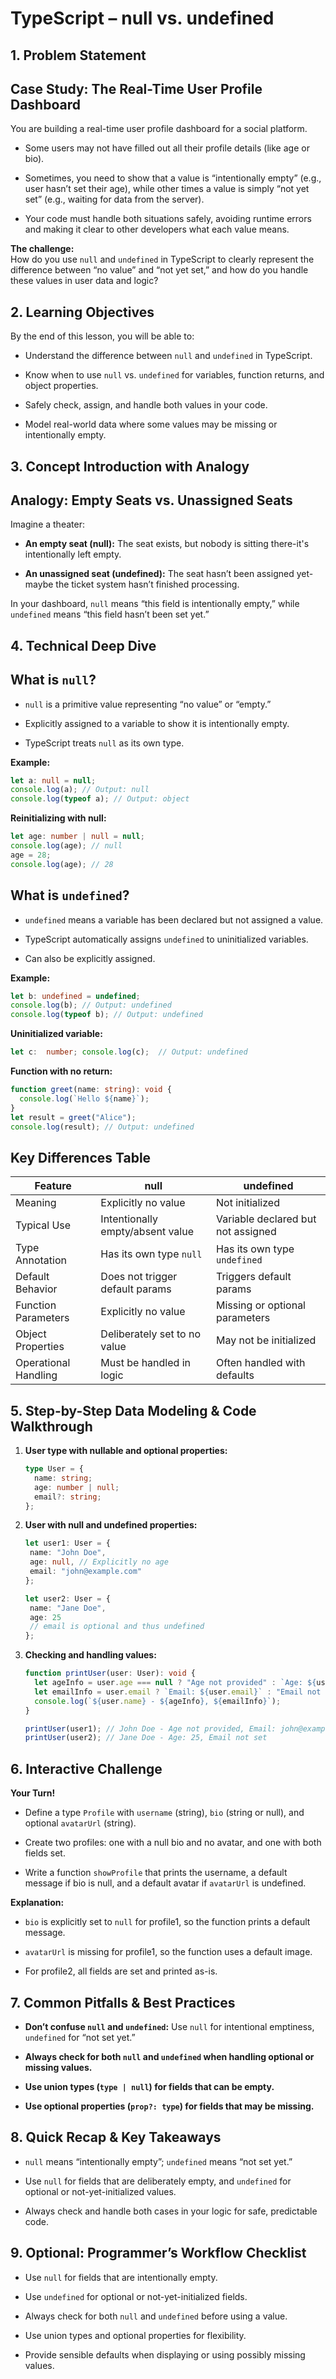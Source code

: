 ﻿# TypeScript – null vs. undefined

## 1. Problem Statement

## Case Study: The Real-Time User Profile Dashboard

You are building a real-time user profile dashboard for a social platform.

-   Some users may not have filled out all their profile details (like age or bio).
    
-   Sometimes, you need to show that a value is “intentionally empty” (e.g., user hasn’t set their age), while other times a value is simply “not yet set” (e.g., waiting for data from the server).
    
-   Your code must handle both situations safely, avoiding runtime errors and making it clear to other developers what each value means.
    

**The challenge:**  
How do you use  `null`  and  `undefined`  in TypeScript to clearly represent the difference between “no value” and “not yet set,” and how do you handle these values in user data and logic?

## 2. Learning Objectives

By the end of this lesson, you will be able to:

-   Understand the difference between  `null`  and  `undefined`  in TypeScript.
    
-   Know when to use  `null`  vs.  `undefined`  for variables, function returns, and object properties.
    
-   Safely check, assign, and handle both values in your code.
    
-   Model real-world data where some values may be missing or intentionally empty.
    

## 3. Concept Introduction with Analogy

## Analogy: Empty Seats vs. Unassigned Seats

Imagine a theater:

-   **An empty seat (null):**  The seat exists, but nobody is sitting there-it's intentionally left empty.
    
-   **An unassigned seat (undefined):**  The seat hasn’t been assigned yet-maybe the ticket system hasn’t finished processing.
    

In your dashboard,  `null`  means “this field is intentionally empty,” while  `undefined`  means “this field hasn’t been set yet.”

## 4. Technical Deep Dive

## What is  `null`?

-   `null`  is a primitive value representing “no value” or “empty.”
    
-   Explicitly assigned to a variable to show it is intentionally empty.
    
-   TypeScript treats  `null`  as its own type.
    

**Example:**

```typescript
let a: null = null;
console.log(a); // Output: null
console.log(typeof a); // Output: object
```

**Reinitializing with null:**

```typescript
let age: number | null = null;
console.log(age); // null
age = 28;
console.log(age); // 28
```

## What is  `undefined`?

-   `undefined`  means a variable has been declared but not assigned a value.
    
-   TypeScript automatically assigns  `undefined`  to uninitialized variables.
    
-   Can also be explicitly assigned.
    

**Example:**

```typescript
let b: undefined = undefined;
console.log(b); // Output: undefined
console.log(typeof b); // Output: undefined
```

**Uninitialized variable:**

```typescript
let c:  number; console.log(c);  // Output: undefined
```
**Function with no return:**

```typescript
function greet(name: string): void {
  console.log(`Hello ${name}`);
}
let result = greet("Alice");
console.log(result); // Output: undefined
```

## Key Differences Table
| Feature               | null                                 | undefined                         |
|-----------------------|--------------------------------------|------------------------------------|
| Meaning               | Explicitly no value                  | Not initialized                    |
| Typical Use           | Intentionally empty/absent value     | Variable declared but not assigned |
| Type Annotation       | Has its own type `null`              | Has its own type `undefined`       |
| Default Behavior      | Does not trigger default params      | Triggers default params            |
| Function Parameters   | Explicitly no value                  | Missing or optional parameters     |
| Object Properties     | Deliberately set to no value         | May not be initialized             |
| Operational Handling  | Must be handled in logic             | Often handled with defaults        |


## 5. Step-by-Step Data Modeling & Code Walkthrough

1.  **User type with nullable and optional properties:**
    
    ```typescript
	type User = {
	  name: string;
	  age: number | null;
	  email?: string;
	};
	```
    
2.  **User with null and undefined properties:**
	  ```typescript 
	  let user1: User = {
	   name: "John Doe",
	   age: null, // Explicitly no age
	   email: "john@example.com"
	};

	let user2: User = {
	   name: "Jane Doe",
	   age: 25
	   // email is optional and thus undefined
	};
	```
    
3.  **Checking and handling values:**
    ```typescript
    function printUser(user: User): void {
	  let ageInfo = user.age === null ? "Age not provided" : `Age: ${user.age}`;
	  let emailInfo = user.email ? `Email: ${user.email}` : "Email not set";
	  console.log(`${user.name} - ${ageInfo}, ${emailInfo}`);
	}

	printUser(user1); // John Doe - Age not provided, Email: john@example.com
	printUser(user2); // Jane Doe - Age: 25, Email not set
    ```
    

## 6. Interactive Challenge

**Your Turn!**

-   Define a type  `Profile`  with  `username`  (string),  `bio`  (string or null), and optional  `avatarUrl`  (string).
    
-   Create two profiles: one with a null bio and no avatar, and one with both fields set.
    
-   Write a function  `showProfile`  that prints the username, a default message if bio is null, and a default avatar if  `avatarUrl`  is undefined.
    



**Explanation:**

-   `bio`  is explicitly set to  `null`  for profile1, so the function prints a default message.
    
-   `avatarUrl`  is missing for profile1, so the function uses a default image.
    
-   For profile2, all fields are set and printed as-is.
    

## 7. Common Pitfalls & Best Practices

-   **Don’t confuse  `null`  and  `undefined`:**  Use  `null`  for intentional emptiness,  `undefined`  for “not set yet.”
    
-   **Always check for both  `null`  and  `undefined`  when handling optional or missing values.**
    
-   **Use union types (`type | null`) for fields that can be empty.**
    
-   **Use optional properties (`prop?: type`) for fields that may be missing.**
    

## 8. Quick Recap & Key Takeaways

-   `null`  means “intentionally empty”;  `undefined`  means “not set yet.”
    
-   Use  `null`  for fields that are deliberately empty, and  `undefined`  for optional or not-yet-initialized values.
    
-   Always check and handle both cases in your logic for safe, predictable code.
    

## 9. Optional: Programmer’s Workflow Checklist

-   Use  `null`  for fields that are intentionally empty.
    
-   Use  `undefined`  for optional or not-yet-initialized fields.
    
-   Always check for both  `null`  and  `undefined`  before using a value.
    
-   Use union types and optional properties for flexibility.
    
-   Provide sensible defaults when displaying or using possibly missing values.
